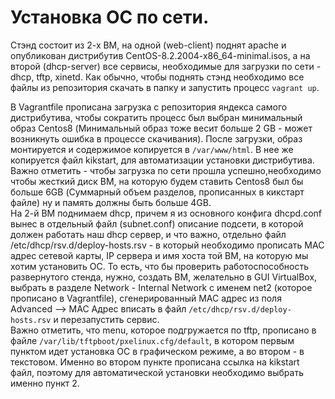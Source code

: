 # Установка ОС по сети.

   Стэнд состоит из 2-х ВМ, на одной (web-client) поднят apache и опубликован дистрибутив CentOS-8.2.2004-x86_64-minimal.isos, а на второй (dhcp-server) все сервисы, 
необходимые для загрузки по сети - dhcp, tftp, xinetd. Как обычно, чтобы поднять стэнд необходимо все файлы из репозитория скачать в папку и запустить процесс `vagrant up`.  

   В Vagrantfile прописана загрузка с репозитория яндекса самого дистрибутива, чтобы сократить процесс был выбран минимальный образ Centos8 (Минимальный образ тоже весит 
больше 2 GB - может возникнуть ошибка в процессе скачивания). После загрузки, образ монтируется и содержимое копируется в `/var/www/html`. В нее же копируется файл kikstart, для автоматизации установки дистрибутива. <br/>
   Важно отметить - чтобы загрузка по сети прошла успешно,необходимо чтобы жесткий диск ВМ, на которую будем ставить Centos8 был бы больше 6GB (Суммарный объем разделов, прописанных в кикстарт файле) ну и память должны быть больше 4GB. <br/>
   На 2-й ВМ поднимаем dhcp, причем я из основного конфига dhcpd.conf вынес в отдельный файл (subnet.conf) описание подсети, в которой должен работать наш dhcp сервер, и что важно, отдельно файл  /etc/dhcp/rsv.d/deploy-hosts.rsv - в который необходимо прописать MAC адрес сетевой карты, IP сервера и имя хоста той ВМ, на которую мы хотим установить ОС.
   То есть, что бы проверить работоспособность развернутого стенда, нужно, создать ВМ, желательно в GUI VirtualBox, выбрать в разделе Network - Internal Network  с именем net2 (которое прописано в Vagrantfile), сгенерированный MAC адрес из поля Advanced --> MAC Адрес вписать в файл `/etc/dhcp/rsv.d/deploy-hosts.rsv` и перезапустить сервис. <br/>
    Важно отметить, что menu, которое подгружается по tftp, прописано в файле `/var/lib/tftpboot/pxelinux.cfg/default`, в котором первым пунктом идет установка ОС в графическом режиме, а во втором - в текстовом. Именно во втором пункте прописана ссылка на kikstart файл, поэтому для автоматической установки необходимо  выбрать именно пункт 2.
    

